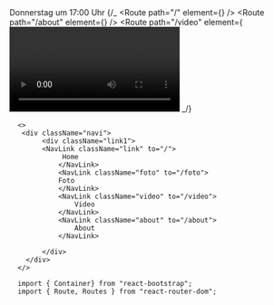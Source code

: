 ##

Donnerstag um 17:00 Uhr
{/_ <Container>
<Routes>
<Route path="/" element={<Home/>} />
<Route path="/about" element={<About />} />
<Route path="/video" element={<Video />} />
<Route path="/foto" element={<Foto />} />
</Routes>
</Container> _/}

      <>
       <div className="navi">
            <div className="link1">
            <NavLink className="link" to="/">
                 Home
                </NavLink>
                <NavLink className="foto" to="/foto">
                Foto
                </NavLink>
                <NavLink className="video" to="/video">
                    Video
                </NavLink>
                <NavLink className="about" to="/about">
                    About
                </NavLink>

            </div>
        </div>
      </>

      import { Container} from "react-bootstrap";
      import { Route, Routes } from "react-router-dom";
